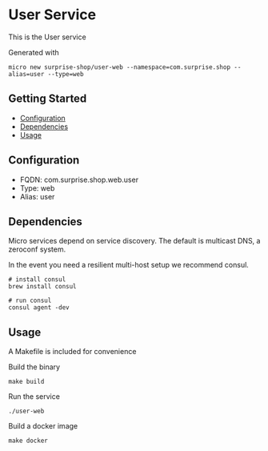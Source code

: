 # User Service

This is the User service

Generated with

```
micro new surprise-shop/user-web --namespace=com.surprise.shop --alias=user --type=web
```

## Getting Started

- [Configuration](#configuration)
- [Dependencies](#dependencies)
- [Usage](#usage)

## Configuration

- FQDN: com.surprise.shop.web.user
- Type: web
- Alias: user

## Dependencies

Micro services depend on service discovery. The default is multicast DNS, a zeroconf system.

In the event you need a resilient multi-host setup we recommend consul.

```
# install consul
brew install consul

# run consul
consul agent -dev
```

## Usage

A Makefile is included for convenience

Build the binary

```
make build
```

Run the service
```
./user-web
```

Build a docker image
```
make docker
```